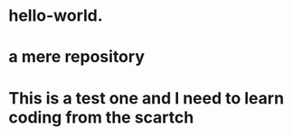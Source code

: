 # hello-world.
# a mere repository 
# This is a test one and I need to learn coding from the scartch
